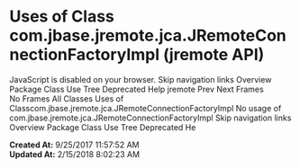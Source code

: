 # Uses of Class com.jbase.jremote.jca.JRemoteConnectionFactoryImpl (jremote   API)

JavaScript is disabled on your browser. Skip navigation links Overview Package Class Use Tree Deprecated Help jremote Prev Next Frames No Frames All Classes Uses of Classcom.jbase.jremote.jca.JRemoteConnectionFactoryImpl No usage of com.jbase.jremote.jca.JRemoteConnectionFactoryImpl Skip navigation links Overview Package Class Use Tree Deprecated He  

**Created At:** 9/25/2017 11:57:52 AM  
**Updated At:** 2/15/2018 8:02:23 AM  

